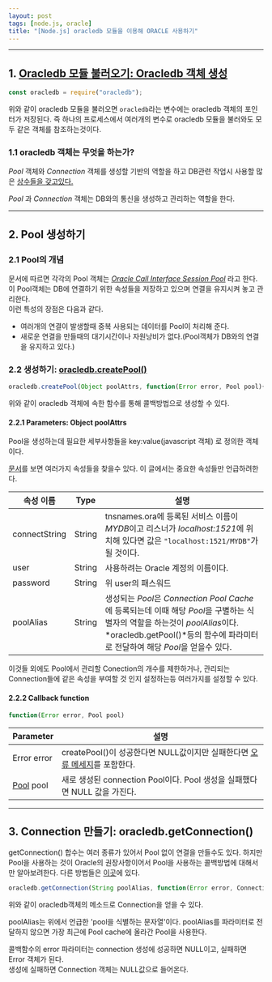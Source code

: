 ```yaml
---
layout: post
tags: [node.js, oracle]
title: "[Node.js] oracledb 모듈을 이용해 ORACLE 사용하기"
---
```


- - -
## 1. [Oracledb 모듈 불러오기: Oracledb 객체 생성](https://oracle.github.io/node-oracledb/doc/api.html#-3-oracledb-class)
``` javascript
const oracledb = require("oracledb");
```  
위와 같이 oracledb 모듈을 불러오면 `oracledb`라는 변수에는 
oracledb 객체의 포인터가 저장된다. 즉 하나의 프로세스에서 여러개의 변수로 
oracledb 모듈을 불러와도 모두 같은 객체를 참조하는것이다.  
  
### 1.1 oracledb 객체는 무엇을 하는가?
*Pool* 객체와 *Connection* 객체를 생성할 기반의 역할을 하고 
DB관련 작업시 사용할 많은 [상수들을 갖고있다.](https://oracle.github.io/node-oracledb/doc/api.html#-31-oracledb-constants)  
  
*Pool* 과 *Connection* 객체는 DB와의 통신을 생성하고 관리하는 역할을 한다.  
- - -
## 2. Pool 생성하기
  
### 2.1 Pool의 개념
문서에 따르면 각각의 Pool 객체는 *[Oracle Call Interface Session Pool](https://docs.oracle.com/en/database/oracle/oracle-database/19/lnoci/session-and-connection-pooling.html#GUID-F9662FFB-EAEF-495C-96FC-49C6D1D9625C)* 라고 한다.  
이 Pool객체는 DB에 연결하기 위한 속성들을 저장하고 있으며 연결을 유지시켜 놓고 관리한다.  
이런 특성의 장점은 다음과 같다.  
- 여러개의 연결이 발생할때 중복 사용되는 데이터를 Pool이 처리해 준다.
- 새로운 연결을 만들때의 대기시간이나 자원낭비가 없다.(Pool객체가 DB와의 연결을 
유지하고 있다.)  

### 2.2 생성하기: [oracledb.createPool()](https://oracle.github.io/node-oracledb/doc/api.html#createpool)   
``` javascript
oracledb.createPool(Object poolAttrs, function(Error error, Pool pool){});
```
위와 같이 oracledb 객체에 속한 함수를 통해 콜백방법으로 생성할 수 있다.  

#### 2.2.1 Parameters: Object poolAttrs  
Pool을 생성하는데 필요한 세부사항들을 key:value(javascript 객체)
로 정의한 객체이다.
  
[문서](https://oracle.github.io/node-oracledb/doc/api.html#-3311-createpool-parameters-and-attributes)를 보면 여러가지 속성들을 찾을수 있다. 
이 글에서는 중요한 속성들만 언급하려한다.  
  
| 속성 이름 | Type | 설명 |
| --- | --- | --- |
| connectString | String | tnsnames.ora에 등록된 서비스 이름이 *MYDB*이고 리스너가 *localhost:1521*에 위치해 있다면 값은 `"localhost:1521/MYDB"`가 될 것이다. |
| user | String | 사용하려는 Oracle 계정의 이름이다. |
| password | String | 위 user의 패스워드 |
| poolAlias | String | 생성되는 *Pool*은 *Connection Pool Cache*에 등록되는데 이때 해당 *Pool*을 구별하는 식별자의 역할을 하는것이 *poolAlias*이다. *oracledb.getPool()*등의 함수에 파라미터로 전달하여 해당 *Pool*을 얻을수 있다. |
  
이것들 외에도 Pool에서 관리할 Conection의 개수를 제한하거나, 
관리되는 Connection들에 같은 속성을 부여할 것 인지 설정하는등 
여러가지를 설정할 수 있다.  
  
#### 2.2.2 Callback function  
``` javascript
function(Error error, Pool pool)
```  

| Parameter | 설명 |
| --- | --- |
| Error error | createPool()이 성공한다면 NULL값이지만 실패한다면 [오류 메세지](https://oracle.github.io/node-oracledb/doc/api.html#errorobj)를 포함한다. |
| [Pool](https://oracle.github.io/node-oracledb/doc/api.html#poolclass) pool | 새로 생성된 connection Pool이다. Pool 생성을 실패했다면 NULL 값을 가진다. |  

- - -
## 3. Connection 만들기: oracledb.getConnection()  
getConnection() 합수는 여러 종류가 있어서 Pool 없이 연결을 만들수도 있다. 
하지만 Pool을 사용하는 것이 Oracle의 권장사항이어서 Pool을 사용하는 콜백방법에 
대해서만 알아보려한다. 다른 방법들은 [이곳](https://oracle.github.io/node-oracledb/doc/api.html#-332-oracledbgetconnection)에 있다.  
  
``` javascript
oracledb.getConnection(String poolAlias, function(Error error, Connection connection){})
```
위와 같이 oracledb객체의 메소드로 Connection을 얻을 수 있다.  
  
poolAlias는 위에서 언급한 'pool을 식별하는 문자열'이다. poolAlias를 파라미터로 전달하지 
않으면 가장 최근에 Pool cache에 올라간 Pool을 사용한다.  
  
콜백함수의 error 파라미터는 
connection 생성에 성공하면 NULL이고, 실패하면 Error 객체가 된다.  
생성에 실패하면 Connection 객체는 NULL값으로 들어온다.  
  
<!-- ## 4. SQL 실행하기: connection.execute()생성된 connection객체에서 execute()함수를 통해 쿼리를 실행할 수 있다.  -->